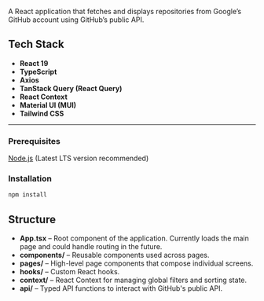 A React application that fetches and displays repositories from Google’s GitHub account using GitHub’s public API.

## Tech Stack

- **React 19**
- **TypeScript**
- **Axios**
- **TanStack Query (React Query)**
- **React Context**
- **Material UI (MUI)**
- **Tailwind CSS**

---

### Prerequisites

[Node.js](https://nodejs.org/) (Latest LTS version recommended)

### Installation

```bash
npm install
```

## Structure

- **App.tsx** – Root component of the application. Currently loads the main page and could handle routing in the future.
- **components/** – Reusable components used across pages.
- **pages/** – High-level page components that compose individual screens.
- **hooks/** – Custom React hooks.
- **context/** – React Context for managing global filters and sorting state.
- **api/** – Typed API functions to interact with GitHub's public API.
